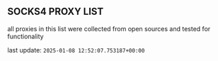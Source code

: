 ## SOCKS4 PROXY LIST

all proxies in this list were collected from open sources and tested for functionality

last update: `2025-01-08 12:52:07.753187+00:00`